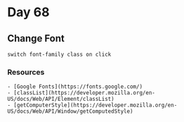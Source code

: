 # Day 68

## Change Font

    switch font-family class on click

### Resources

    - [Google Fonts](https://fonts.google.com/)
    - [classList](https://developer.mozilla.org/en-US/docs/Web/API/Element/classList)
    - [getComputerStyle](https://developer.mozilla.org/en-US/docs/Web/API/Window/getComputedStyle)